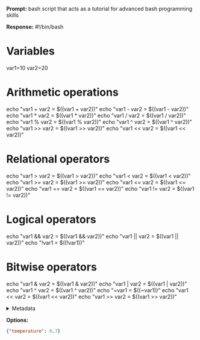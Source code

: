 **Prompt:**
bash script that acts as a tutorial for advanced bash programming skills

**Response:**
#!/bin/bash

# Variables
var1=10
var2=20

# Arithmetic operations
echo "var1 + var2 = $((var1 + var2))"
echo "var1 - var2 = $((var1 - var2))"
echo "var1 * var2 = $((var1 * var2))"
echo "var1 / var2 = $((var1 / var2))"
echo "var1 % var2 = $((var1 % var2))"
echo "var1 ^ var2 = $((var1 ^ var2))"
echo "var1 >> var2 = $((var1 >> var2))"
echo "var1 << var2 = $((var1 << var2))"

# Relational operators
echo "var1 > var2 = $((var1 > var2))"
echo "var1 < var2 = $((var1 < var2))"
echo "var1 >= var2 = $((var1 >= var2))"
echo "var1 <= var2 = $((var1 <= var2))"
echo "var1 == var2 = $((var1 == var2))"
echo "var1 != var2 = $((var1 != var2))"

# Logical operators
echo "var1 && var2 = $((var1 && var2))"
echo "var1 || var2 = $((var1 || var2))"
echo "!var1 = $((!var1))"

# Bitwise operators
echo "var1 & var2 = $((var1 & var2))"
echo "var1 | var2 = $((var1 | var2))"
echo "var1 ^ var2 = $((var1 ^ var2))"
echo "~var1 = $((~var1))"
echo "var1 << var2 = $((var1 << var2))"
echo "var1 >> var2 = $((var1 >> var2))"

<details><summary>Metadata</summary>

- Duration: 21481 ms
- Datetime: 2023-08-14T12:43:34.078433
- Model: mlc-chat-WizardCoder-15B-V1.0-q4f16_1

</details>

**Options:**
```json
{"temperature": 0.7}
```

